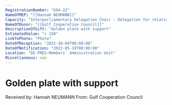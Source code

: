 ```yaml
---
RegistrationNumber: "G94-22"
NameOfMEP: "[[Hannah NEUMANN]]"
Capacity: "Interparliamentary Delegation Chair - Delegation for relations with the Arab Peninsula"
NameOfDonor: "[[Gulf Cooperation Council]]"
DescriptionOfGift: "Golden plate with support"
EstimatedValue: "< 150"
LinkToPhoto: "Photo"
DateOfReception: "2021-10-04T00:00:00"
DateOfNotification: "2022-05-19T00:00:00"
Location: "DG PRES-Members' Administration Unit"
Miscellaneous: nan
---
```


# Golden plate with support

Received by: Hannah NEUMANN
From: Gulf Cooperation Council
